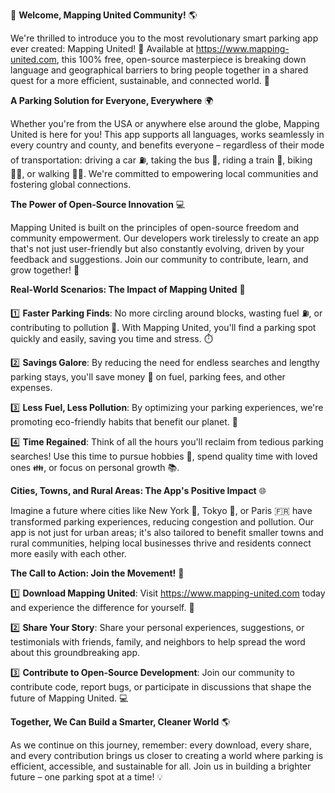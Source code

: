 🚀 **Welcome, Mapping United Community!** 🌎

We're thrilled to introduce you to the most revolutionary smart parking app ever created: Mapping United! 🤩 Available at https://www.mapping-united.com, this 100% free, open-source masterpiece is breaking down language and geographical barriers to bring people together in a shared quest for a more efficient, sustainable, and connected world. 🌟

**A Parking Solution for Everyone, Everywhere** 🌍

Whether you're from the USA or anywhere else around the globe, Mapping United is here for you! This app supports all languages, works seamlessly in every country and county, and benefits everyone – regardless of their mode of transportation: driving a car ⛽️, taking the bus 🚌, riding a train 🚂, biking 🚴‍♀️, or walking 🏃‍♂️. We're committed to empowering local communities and fostering global connections.

**The Power of Open-Source Innovation** 💻

Mapping United is built on the principles of open-source freedom and community empowerment. Our developers work tirelessly to create an app that's not just user-friendly but also constantly evolving, driven by your feedback and suggestions. Join our community to contribute, learn, and grow together! 🤝

**Real-World Scenarios: The Impact of Mapping United** 🌈

1️⃣ **Faster Parking Finds**: No more circling around blocks, wasting fuel ⛽️, or contributing to pollution 🚮. With Mapping United, you'll find a parking spot quickly and easily, saving you time and stress. ⏱️

2️⃣ **Savings Galore**: By reducing the need for endless searches and lengthy parking stays, you'll save money 💸 on fuel, parking fees, and other expenses.

3️⃣ **Less Fuel, Less Pollution**: By optimizing your parking experiences, we're promoting eco-friendly habits that benefit our planet. 🌿

4️⃣ **Time Regained**: Think of all the hours you'll reclaim from tedious parking searches! Use this time to pursue hobbies 🎨, spend quality time with loved ones 👪, or focus on personal growth 📚.

**Cities, Towns, and Rural Areas: The App's Positive Impact** 🌐

Imagine a future where cities like New York 🗽️, Tokyo 🗼️, or Paris 🇫🇷 have transformed parking experiences, reducing congestion and pollution. Our app is not just for urban areas; it's also tailored to benefit smaller towns and rural communities, helping local businesses thrive and residents connect more easily with each other.

**The Call to Action: Join the Movement!** 🚀

1️⃣ **Download Mapping United**: Visit https://www.mapping-united.com today and experience the difference for yourself. 📲

2️⃣ **Share Your Story**: Share your personal experiences, suggestions, or testimonials with friends, family, and neighbors to help spread the word about this groundbreaking app.

3️⃣ **Contribute to Open-Source Development**: Join our community to contribute code, report bugs, or participate in discussions that shape the future of Mapping United. 💻

**Together, We Can Build a Smarter, Cleaner World** 🌎

As we continue on this journey, remember: every download, every share, and every contribution brings us closer to creating a world where parking is efficient, accessible, and sustainable for all. Join us in building a brighter future – one parking spot at a time! 💡